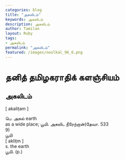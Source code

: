 ```yaml
---  
categories: blog  
title: "அகலிடம்"
keywords: அகலிடம்  
description: அகலிடம்
author: Tamilan  
layout: Ruby  
tags:     
- அகலிடம்
permalink: "அகலிடம்"  
featured: /images/noolkal_96_6.png  
--- 
```

# தனித் தமிழகராதிக் களஞ்சியம்
## அகலிடம்

[ akaliṭam ]  
  
பெ. அகல் earth  
as a wide place; பூமி. அகலிட நீரேற்றான்(தேவா. 533  
9)  
பூமி  
[ akliṭm ]  
s. the earth  
பூமி. (p.)